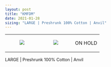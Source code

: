 ```yaml
---
layout: post
title: "KMFDM"
date: 2021-01-28
sizing: "LARGE | Preshrunk 100% Cotton | Anvil"
---
```




<table style="width:100%;"><tr><td style="vertical-align:top;">
      <figure class="tmblr-full" data-orig-height="2048" data-orig-width="1365" data-orig-src="https://concertshirts.netlify.app/shirts/0408/0408-01.jpg"><img src="https://64.media.tumblr.com/1841a4e8a342a7be681dd19a9dcfb58d/e61270d0e3621c76-b2/s540x810/3f58d6643193d5b16f91fb78487bcd29957b0d83.jpg" data-orig-height="2048" data-orig-width="1365" data-orig-src="https://concertshirts.netlify.app/shirts/0408/0408-01.jpg"/></figure></td>
    <td style="vertical-align:top;">
      <figure class="tmblr-full" data-orig-height="2048" data-orig-width="1365" data-orig-src="https://concertshirts.netlify.app/shirts/0408/0408-02.jpg"><img src="https://64.media.tumblr.com/8f67158f4c2e12f4e80f9c839a8b7fd7/e61270d0e3621c76-7c/s540x810/494eb421d2f607ff932812d21b25d7f2b80246d5.jpg" data-orig-height="2048" data-orig-width="1365" data-orig-src="https://concertshirts.netlify.app/shirts/0408/0408-02.jpg"/></figure></td><td class="sold-overlay"><p class="sold-text">ON HOLD</p></td>
  </tr></table><p>
  LARGE | Preshrunk 100% Cotton | Anvil
</p>

